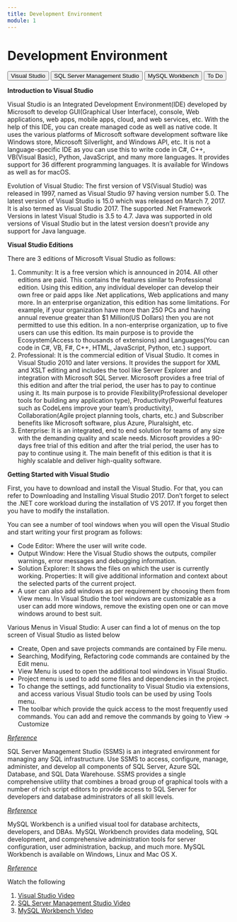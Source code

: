 ```yaml
---
title: Development Environment
module: 1
---
```


# Development Environment

<div class="tab">
  <button class="tablinks active" onclick="openTab(event, 'VS')">Visual Studio</button>
  <button class="tablinks" onclick="openTab(event, 'SSMS')">SQL Server Management Studio</button>
  <button class="tablinks" onclick="openTab(event, 'Workbench')">MySQL Workbench</button>
  <button class="tablinks" onclick="openTab(event, 'ToDo')">To Do</button>
 </div>

<div id="VS" class="tabcontent active" style="display:block">
<p><b>Introduction to Visual Studio</b></p>

<p>Visual Studio is an Integrated Development Environment(IDE) developed by Microsoft to develop GUI(Graphical User Interface), console, Web applications, web apps, mobile apps, cloud, and web services, etc. With the help of this IDE, you can create managed code as well as native code. It uses the various platforms of Microsoft software development software like Windows store, Microsoft Silverlight, and Windows API, etc. It is not a language-specific IDE as you can use this to write code in C#, C++, VB(Visual Basic), Python, JavaScript, and many more languages. It provides support for 36 different programming languages. It is available for Windows as well as for macOS.</p>

<p>Evolution of Visual Studio: The first version of VS(Visual Studio) was released in 1997, named as Visual Studio 97 having version number 5.0. The latest version of Visual Studio is 15.0 which was released on March 7, 2017. It is also termed as Visual Studio 2017. The supported .Net Framework Versions in latest Visual Studio is 3.5 to 4.7. Java was supported in old versions of Visual Studio but in the latest version doesn’t provide any support for Java language.</p>

<p><b>Visual Studio Editions</b></p>
<p>There are 3 editions of Microsoft Visual Studio as follows:</p>
<ol>
<li>Community: It is a free version which is announced in 2014. All other editions are paid. This contains the features similar to Professional edition. Using this edition, any individual developer can develop their own free or paid apps like .Net applications, Web applications and many more. In an enterprise organization, this edition has some limitations. For example, if your organization have more than 250 PCs and having annual revenue greater than $1 Million(US Dollars) then you are not permitted to use this edition. In a non-enterprise organization, up to five users can use this edition. Its main purpose is to provide the Ecosystem(Access to thousands of extensions) and Languages(You can code in C#, VB, F#, C++, HTML, JavaScript, Python, etc.) support.</li>

<li>Professional: It is the commercial edition of Visual Studio. It comes in Visual Studio 2010 and later versions. It provides the support for XML and XSLT editing and includes the tool like Server Explorer and integration with Microsoft SQL Server. Microsoft provides a free trial of this edition and after the trial period, the user has to pay to continue using it. Its main purpose is to provide Flexibility(Professional developer tools for building any application type), Productivity(Powerful features such as CodeLens improve your team’s productivity), Collaboration(Agile project planning tools, charts, etc.) and Subscriber benefits like Microsoft software, plus Azure, Pluralsight, etc.</li>

<li>Enterprise: It is an integrated, end to end solution for teams of any size with the demanding quality and scale needs. Microsoft provides a 90-days free trial of this edition and after the trial period, the user has to pay to continue using it. The main benefit of this edition is that it is highly scalable and deliver high-quality software.</li>
</ol>

<p><b>Getting Started with Visual Studio</b></p>

<p>First, you have to download and install the Visual Studio. For that, you can refer to Downloading and Installing Visual Studio 2017. Don’t forget to select the .NET core workload during the installation of VS 2017. If you forget then you have to modify the installation.</p>

<p>You can see a number of tool windows when you will open the Visual Studio and start writing your first program as follows:</p>

<ul>
<li>Code Editor: Where the user will write code.</li>
<li>Output Window: Here the Visual Studio shows the outputs, compiler warnings, error messages and debugging information.</li>
<li>Solution Explorer: It shows the files on which the user is currently working.
Properties: It will give additional information and context about the selected parts of the current project.</li>
<li>A user can also add windows as per requirement by choosing them from View menu. In Visual Studio the tool windows are customizable as a user can add more windows, remove the existing open one or can move windows around to best suit.</li>
</ul>

<p>Various Menus in Visual Studio: A user can find a lot of menus on the top screen of Visual Studio as listed below</p>
<ul>
<li>Create, Open and save projects commands are contained by File menu.</li>
<li>Searching, Modifying, Refactoring code commands are contained by the Edit menu.</li>
<li>View Menu is used to open the additional tool windows in Visual Studio.</li>
<li>Project menu is used to add some files and dependencies in the project.</li>
<li>To change the settings, add functionality to Visual Studio via extensions, and access various Visual Studio tools can be used by using Tools menu.</li>
<li>The toolbar which provide the quick access to the most frequently used commands. You can add and remove the commands by going to View → Customize</li>
</ul>

<p><a href="https://www.geeksforgeeks.org/introduction-to-visual-studio/" target="_new"><em>Reference</em></a></p>

</div>

<div id="SSMS" class="tabcontent">
<p>SQL Server Management Studio (SSMS) is an integrated environment for managing any SQL infrastructure. Use SSMS to access, configure, manage, administer, and develop all components of SQL Server, Azure SQL Database, and SQL Data Warehouse. SSMS provides a single comprehensive utility that combines a broad group of graphical tools with a number of rich script editors to provide access to SQL Server for developers and database administrators of all skill levels.</p>

<p><a href="https://docs.microsoft.com/en-us/sql/ssms/sql-server-management-studio-ssms?view=sql-server-ver15" target="_new"><em>Reference</em></a></p>
</div>

<div id="Workbench" class="tabcontent">
<p>MySQL Workbench is a unified visual tool for database architects, developers, and DBAs. MySQL Workbench provides data modeling, SQL development, and comprehensive administration tools for server configuration, user administration, backup, and much more. MySQL Workbench is available on Windows, Linux and Mac OS X.</p>

<p><a href="https://www.mysql.com/products/workbench/" target="_new"><em>Reference</em></a></p>


</div>

<div id="ToDo" class="tabcontent">
    <p>Watch the following</p>
    <ol>
        <li><a href="https://www.youtube.com/watch?v=5AOp8zFu4Vg" data-lity>Visual Studio Video</a></li>
        <li><a href="https://youtu.be/moCgS2kfxnU" data-lity>SQL Server Management Studio Video</a></li>
        <li><a href="https://www.youtube.com/watch?v=owSSIlx1yVg" data-lity>MySQL Workbench Video</a></li>
    </ol></div>